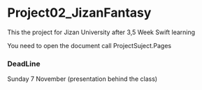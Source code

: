 # Project02_JizanFantasy
This the project for Jizan University after 3,5 Week Swift learning <br>

You need to open the document call ProjectSuject.Pages

### DeadLine 

Sunday 7 November (presentation behind the class)
